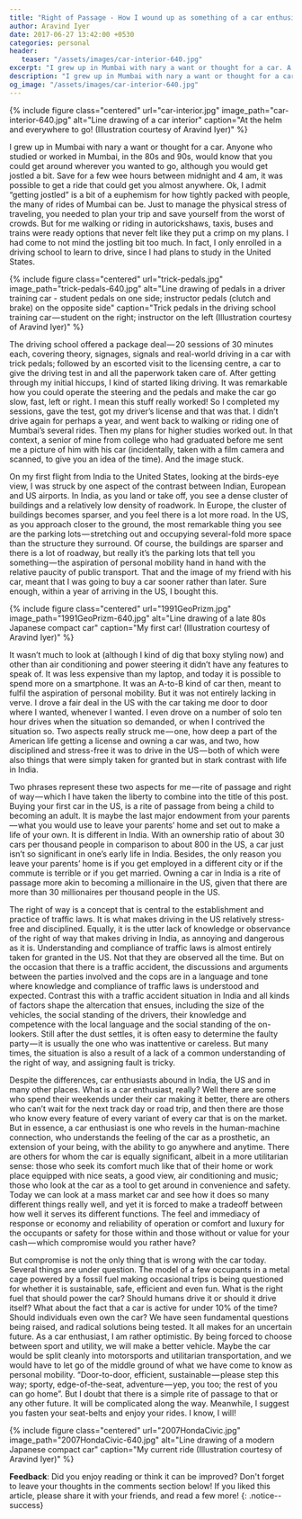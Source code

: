```yaml
---
title: "Right of Passage - How I wound up as something of a car enthusiast!"
author: Aravind Iyer
date: 2017-06-27 13:42:00 +0530
categories: personal
header:
   teaser: "/assets/images/car-interior-640.jpg"
excerpt: "I grew up in Mumbai with nary a want or thought for a car. A senior of mine from college sent me a picture of him with his car in the US. And the image stuck. In the US, the most remarkable thing you see are the parking lots — stretching out and occupying several-fold more space than the structure they surround. I was going to buy a car sooner rather than later. A car enthusiast is one who revels in the human-machine connection, who understands the feeling of the car as a prosthetic, an extension of your being, with the ability to go anywhere and anytime. But the modern car, a few occupants in a metal cage powered by a fossil fuel making occasional trips is being questioned for whether it is sustainable, safe, efficient and even fun."
description: "I grew up in Mumbai with nary a want or thought for a car. A senior of mine from college sent me a picture of him with his car in the US. And the image stuck. In the US, the most remarkable thing you see are the parking lots — stretching out and occupying several-fold more space than the structure they surround. I was going to buy a car sooner rather than later. A car enthusiast is one who revels in the human-machine connection, who understands the feeling of the car as a prosthetic, an extension of your being, with the ability to go anywhere and anytime. But the modern car, a few occupants in a metal cage powered by a fossil fuel making occasional trips is being questioned for whether it is sustainable, safe, efficient and even fun."
og_image: "/assets/images/car-interior-640.jpg"
---
```

{% include figure class="centered" url="car-interior.jpg" image_path="car-interior-640.jpg" alt="Line drawing of a car interior" caption="At the helm and everywhere to go! (Illustration courtesy of Aravind Iyer)" %}

I grew up in Mumbai with nary a want or thought for a car. Anyone who studied or worked in Mumbai, in the 80s and 90s, would know that you could get around wherever you wanted to go, although you would get jostled a bit. Save for a few wee hours between midnight and 4 am, it was possible to get a ride that could get you almost anywhere. Ok, I admit “getting jostled” is a bit of a euphemism for how tightly packed with people, the many of rides of Mumbai can be. Just to manage the physical stress of traveling, you needed to plan your trip and save yourself from the worst of crowds. But for me walking or riding in autorickshaws, taxis, buses and trains were ready options that never felt like they put a crimp on my plans. I had come to not mind the jostling bit too much. In fact, I only enrolled in a driving school to learn to drive, since I had plans to study in the United States.

{% include figure class="centered" url="trick-pedals.jpg" image_path="trick-pedals-640.jpg" alt="Line drawing of pedals in a driver training car - student pedals on one side; instructor pedals (clutch and brake) on the opposite side" caption="Trick pedals in the driving school training car — student on the right; instructor on the left (Illustration courtesy of Aravind Iyer)" %}

The driving school offered a package deal — 20 sessions of 30 minutes each, covering theory, signages, signals and real-world driving in a car with trick pedals; followed by an escorted visit to the licensing centre, a car to give the driving test in and all the paperwork taken care of. After getting through my initial hiccups, I kind of started liking driving. It was remarkable how you could operate the steering and the pedals and make the car go slow, fast, left or right. I mean this stuff really worked! So I completed my sessions, gave the test, got my driver’s license and that was that. I didn’t drive again for perhaps a year, and went back to walking or riding one of Mumbai’s several rides. Then my plans for higher studies worked out. In that context, a senior of mine from college who had graduated before me sent me a picture of him with his car (incidentally, taken with a film camera and scanned, to give you an idea of the time). And the image stuck.

On my first flight from India to the United States, looking at the birds-eye view, I was struck by one aspect of the contrast between Indian, European and US airports. In India, as you land or take off, you see a dense cluster of buildings and a relatively low density of roadwork. In Europe, the cluster of buildings becomes sparser, and you feel there is a lot more road. In the US, as you approach closer to the ground, the most remarkable thing you see are the parking lots — stretching out and occupying several-fold more space than the structure they surround. Of course, the buildings are sparser and there is a lot of roadway, but really it’s the parking lots that tell you something — the aspiration of personal mobility hand in hand with the relative paucity of public transport. That and the image of my friend with his car, meant that I was going to buy a car sooner rather than later. Sure enough, within a year of arriving in the US, I bought this.

{% include figure class="centered" url="1991GeoPrizm.jpg" image_path="1991GeoPrizm-640.jpg" alt="Line drawing of a late 80s Japanese compact car" caption="My first car! (Illustration courtesy of Aravind Iyer)" %}

It wasn’t much to look at (although I kind of dig that boxy styling now) and other than air conditioning and power steering it didn’t have any features to speak of. It was less expensive than my laptop, and today it is possible to spend more on a smartphone. It was an A-to-B kind of car then, meant to fulfil the aspiration of personal mobility. But it was not entirely lacking in verve. I drove a fair deal in the US with the car taking me door to door where I wanted, whenever I wanted. I even drove on a number of solo ten hour drives when the situation so demanded, or when I contrived the situation so. Two aspects really struck me — one, how deep a part of the American life getting a license and owning a car was, and two, how disciplined and stress-free it was to drive in the US — both of which were also things that were simply taken for granted but in stark contrast with life in India.

Two phrases represent these two aspects for me — rite of passage and right of way — which I have taken the liberty to combine into the title of this post. Buying your first car in the US, is a rite of passage from being a child to becoming an adult. It is maybe the last major endowment from your parents — what you would use to leave your parents’ home and set out to make a life of your own. It is different in India. With an ownership ratio of about 30 cars per thousand people in comparison to about 800 in the US, a car just isn’t so significant in one’s early life in India. Besides, the only reason you leave your parents’ home is if you get employed in a different city or if the commute is terrible or if you get married. Owning a car in India is a rite of passage more akin to becoming a millionaire in the US, given that there are more than 30 millionaires per thousand people in the US.

The right of way is a concept that is central to the establishment and practice of traffic laws. It is what makes driving in the US relatively stress-free and disciplined. Equally, it is the utter lack of knowledge or observance of the right of way that makes driving in India, as annoying and dangerous as it is. Understanding and compliance of traffic laws is almost entirely taken for granted in the US. Not that they are observed all the time. But on the occasion that there is a traffic accident, the discussions and arguments between the parties involved and the cops are in a language and tone where knowledge and compliance of traffic laws is understood and expected. Contrast this with a traffic accident situation in India and all kinds of factors shape the altercation that ensues, including the size of the vehicles, the social standing of the drivers, their knowledge and competence with the local language and the social standing of the on-lookers. Still after the dust settles, it is often easy to determine the faulty party — it is usually the one who was inattentive or careless. But many times, the situation is also a result of a lack of a common understanding of the right of way, and assigning fault is tricky.

Despite the differences, car enthusiasts abound in India, the US and in many other places. What is a car enthusiast, really? Well there are some who spend their weekends under their car making it better, there are others who can’t wait for the next track day or road trip, and then there are those who know every feature of every variant of every car that is on the market. But in essence, a car enthusiast is one who revels in the human-machine connection, who understands the feeling of the car as a prosthetic, an extension of your being, with the ability to go anywhere and anytime. There are others for whom the car is equally significant, albeit in a more utilitarian sense: those who seek its comfort much like that of their home or work place equipped with nice seats, a good view, air conditioning and music; those who look at the car as a tool to get around in convenience and safety. Today we can look at a mass market car and see how it does so many different things really well, and yet it is forced to make a tradeoff between how well it serves its different functions. The feel and immediacy of response or economy and reliability of operation or comfort and luxury for the occupants or safety for those within and those without or value for your cash — which compromise would you rather have?

But compromise is not the only thing that is wrong with the car today. Several things are under question. The model of a few occupants in a metal cage powered by a fossil fuel making occasional trips is being questioned for whether it is sustainable, safe, efficient and even fun. What is the right fuel that should power the car? Should humans drive it or should it drive itself? What about the fact that a car is active for under 10% of the time? Should individuals even own the car? We have seen fundamental questions being raised, and radical solutions being tested. It all makes for an uncertain future. As a car enthusiast, I am rather optimistic. By being forced to choose between sport and utility, we will make a better vehicle. Maybe the car would be split cleanly into motorsports and utilitarian transportation, and we would have to let go of the middle ground of what we have come to know as personal mobility. “Door-to-door, efficient, sustainable — please step this way; sporty, edge-of-the-seat, adventure — yep, you too; the rest of you can go home”. But I doubt that there is a simple rite of passage to that or any other future. It will be complicated along the way. Meanwhile, I suggest you fasten your seat-belts and enjoy your rides. I know, I will!

{% include figure class="centered" url="2007HondaCivic.jpg" image_path="2007HondaCivic-640.jpg" alt="Line drawing of a modern Japanese compact car" caption="My current ride (Illustration courtesy of Aravind Iyer)" %}

**Feedback**: Did you enjoy reading or think it can be improved? Don't forget to leave your thoughts in the comments section below! If you liked this article, please share it with your friends, and read a few more! 
{: .notice--success}
